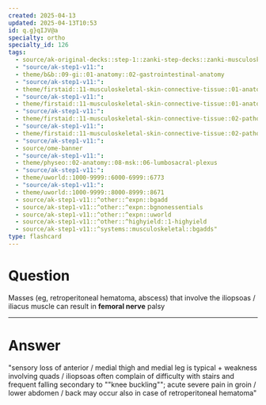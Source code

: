 ```yaml
---
created: 2025-04-13
updated: 2025-04-13T10:53
id: q.g}qIJV@a
specialty: ortho
specialty_id: 126
tags:
  - source/ak-original-decks::step-1::zanki-step-decks::zanki-musculoskeletal::musculoskeletal-anatomy/physio-(nutricionado)
  - "source/ak-step1-v11:": 
  - theme/b&b::09-gi::01-anatomy::02-gastrointestinal-anatomy
  - "source/ak-step1-v11:": 
  - theme/firstaid::11-musculoskeletal-skin-connective-tissue::01-anatomy-&-physiology::09-lower-extremity-nerves
  - "source/ak-step1-v11:": 
  - theme/firstaid::11-musculoskeletal-skin-connective-tissue::01-anatomy-&-physiology::09-lower-extremity-nerves::nerves::femoral-nerve
  - "source/ak-step1-v11:": 
  - theme/firstaid::11-musculoskeletal-skin-connective-tissue::02-pathology::04-common-hip-&-knee-conditions
  - "source/ak-step1-v11:": 
  - theme/firstaid::11-musculoskeletal-skin-connective-tissue::02-pathology::04-common-hip-&-knee-conditions::hip::psoas-abscess
  - "source/ak-step1-v11:": 
  - source/ome-banner
  - "source/ak-step1-v11:": 
  - theme/physeo::02-anatomy::08-msk::06-lumbosacral-plexus
  - "source/ak-step1-v11:": 
  - theme/uworld::1000-9999::6000-6999::6773
  - "source/ak-step1-v11:": 
  - theme/uworld::1000-9999::8000-8999::8671
  - source/ak-step1-v11::^other::^expn::bgadd
  - source/ak-step1-v11::^other::^expn::bgnonessentials
  - source/ak-step1-v11::^other::^expn::uworld
  - source/ak-step1-v11::^other::^highyield::1-highyield
  - source/ak-step1-v11::^systems::musculoskeletal::bgadds"
type: flashcard
---
```


# Question
Masses (eg, retroperitoneal hematoma, abscess) that involve the iliopsoas / iliacus muscle can result in **femoral nerve** palsy

---

# Answer
"sensory loss of anterior / medial thigh and medial leg is typical + weakness involving quads / iliopsoas   often complain of difficulty with stairs and frequent falling secondary to ""knee buckling""; acute severe pain in groin / lower abdomen / back may occur also in case of retroperitoneal hematoma"